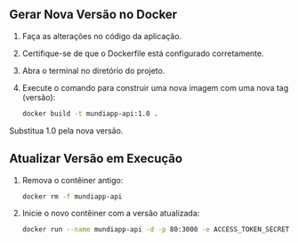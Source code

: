 ## Gerar Nova Versão no Docker

1. Faça as alterações no código da aplicação.
2. Certifique-se de que o Dockerfile está configurado corretamente.
3. Abra o terminal no diretório do projeto.
4. Execute o comando para construir uma nova imagem com uma nova tag (versão):

   ```bash
   docker build -t mundiapp-api:1.0 .
   ```

Substitua 1.0 pela nova versão.

## Atualizar Versão em Execução

1. Remova o contêiner antigo:

    ```bash 
    docker rm -f mundiapp-api
    ```
2. Inicie o novo contêiner com a versão atualizada:

    ```bash 
    docker run --name mundiapp-api -d -p 80:3000 -e ACCESS_TOKEN_SECRET="fHeTcSZf6234jfvwm0k6391605eb4cfd" -e DB_HOST=mundiapp.ct3amoxtka8w.us-east-1.rds.amazonaws.com -e DB_USER=admin -e DB_PASSWORD='xobanIj6mLTH*n=#?!br' -e DB_DATABASE=mundidb -e DB_PORT=3306 mundiapp-api:1.0
    ```




















